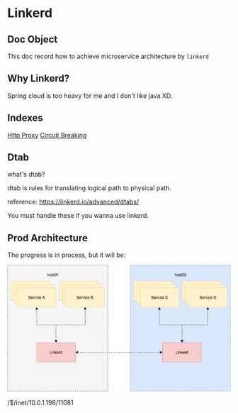 # Linkerd

## Doc Object

This doc record how to achieve microservice architecture by `linkerd`

## Why Linkerd?

Spring cloud is too heavy for me and I don't like java XD.

## Indexes

[Http Proxy](./http_proxy/README.md)
[Circuit Breaking](./circuit_breaking/README.md)

## Dtab

what's dtab?

dtab is rules for translating logical path to physical path.

reference: https://linkerd.io/advanced/dtabs/

You must handle these if you wanna use linkerd.

## Prod Architecture

The progress is in process, but it will be:

<center><img src="./imgs/linkerd_prod.png" width="950px"></center>

/$/inet/10.0.1.198/11081
